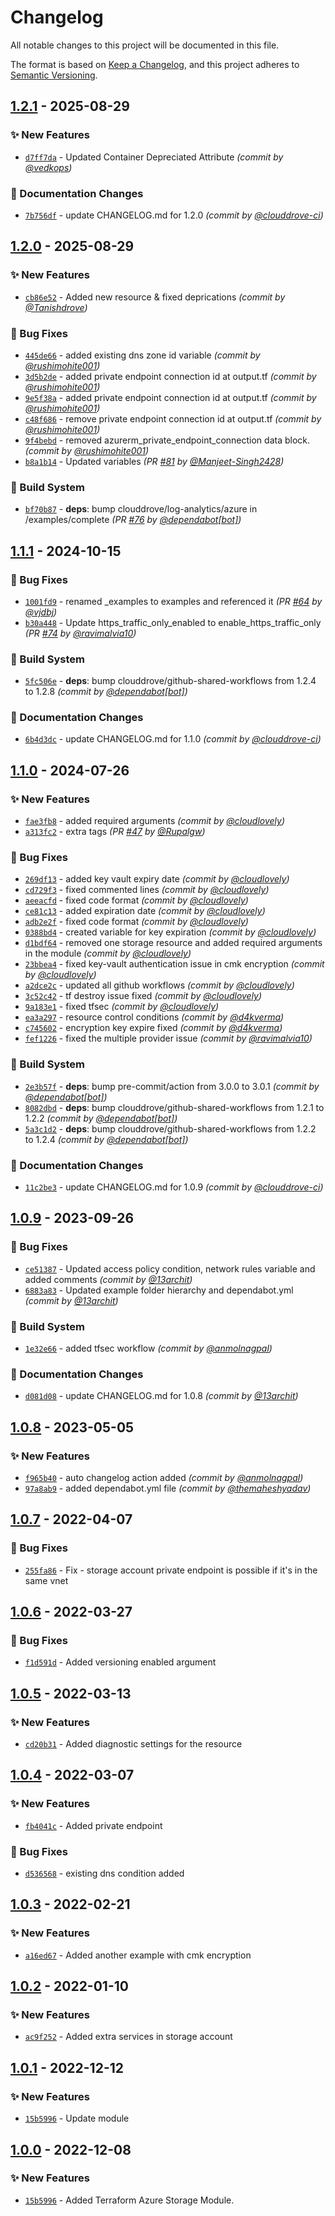 # Changelog
All notable changes to this project will be documented in this file.

The format is based on [Keep a Changelog](https://keepachangelog.com/en/1.0.0/),
and this project adheres to [Semantic Versioning](https://semver.org/spec/v2.0.0.html).

## [1.2.1] - 2025-08-29
### :sparkles: New Features
- [`d7ff7da`](https://github.com/clouddrove/terraform-azure-storage/commit/d7ff7da00f93f8791c2b775857a31e4cca0824da) - Updated Container Depreciated Attribute *(commit by [@vedkops](https://github.com/vedkops))*

### :memo: Documentation Changes
- [`7b756df`](https://github.com/clouddrove/terraform-azure-storage/commit/7b756df493219dbf9502415296b958d6d0fec6c9) - update CHANGELOG.md for 1.2.0 *(commit by [@clouddrove-ci](https://github.com/clouddrove-ci))*


## [1.2.0] - 2025-08-29
### :sparkles: New Features
- [`cb86e52`](https://github.com/clouddrove/terraform-azure-storage/commit/cb86e52bd784d01f851cada21fdce6b413acadfc) - Added new resource & fixed deprications *(commit by [@Tanishdrove](https://github.com/Tanishdrove))*

### :bug: Bug Fixes
- [`445de66`](https://github.com/clouddrove/terraform-azure-storage/commit/445de66c7411d009fffd66cd929a1e0fb3c7e0ea) - added existing dns zone id variable *(commit by [@rushimohite001](https://github.com/rushimohite001))*
- [`3d5b2de`](https://github.com/clouddrove/terraform-azure-storage/commit/3d5b2debfe349b2e5ce946f359b0e4bf9123fefd) - added private endpoint connection id at output.tf *(commit by [@rushimohite001](https://github.com/rushimohite001))*
- [`9e5f38a`](https://github.com/clouddrove/terraform-azure-storage/commit/9e5f38a066a208d9adb4508a8123d485e7941103) - added private endpoint connection id at output.tf *(commit by [@rushimohite001](https://github.com/rushimohite001))*
- [`c48f686`](https://github.com/clouddrove/terraform-azure-storage/commit/c48f68612864e3b4f73076facddff3947cad99dc) - remove private endpoint connection id at output.tf *(commit by [@rushimohite001](https://github.com/rushimohite001))*
- [`9f4bebd`](https://github.com/clouddrove/terraform-azure-storage/commit/9f4bebde358725229be7a9fa21a801bac2638128) - removed azurerm_private_endpoint_connection data block. *(commit by [@rushimohite001](https://github.com/rushimohite001))*
- [`b8a1b14`](https://github.com/clouddrove/terraform-azure-storage/commit/b8a1b140c35ee71f093e54f457766906eadee4ec) - Updated variables *(PR [#81](https://github.com/clouddrove/terraform-azure-storage/pull/81) by [@Manjeet-Singh2428](https://github.com/Manjeet-Singh2428))*

### :construction_worker: Build System
- [`bf70b87`](https://github.com/clouddrove/terraform-azure-storage/commit/bf70b8774eec43103b569d3ac03a454d53942227) - **deps**: bump clouddrove/log-analytics/azure in /examples/complete *(PR [#76](https://github.com/clouddrove/terraform-azure-storage/pull/76) by [@dependabot[bot]](https://github.com/apps/dependabot))*


## [1.1.1] - 2024-10-15
### :bug: Bug Fixes
- [`1001fd9`](https://github.com/clouddrove/terraform-azure-storage/commit/1001fd9f47d34d132c46aa1a5ace2734290f6c32) - renamed _examples to examples and referenced it *(PR [#64](https://github.com/clouddrove/terraform-azure-storage/pull/64) by [@vjdbj](https://github.com/vjdbj))*
- [`b30a448`](https://github.com/clouddrove/terraform-azure-storage/commit/b30a44844c12db433781b4490ee1e7b5efe0a857) - Update https_traffic_only_enabled to enable_https_traffic_only *(PR [#74](https://github.com/clouddrove/terraform-azure-storage/pull/74) by [@ravimalvia10](https://github.com/ravimalvia10))*

### :construction_worker: Build System
- [`5fc506e`](https://github.com/clouddrove/terraform-azure-storage/commit/5fc506e7ac1f659649df9e5fa63d349427e2a860) - **deps**: bump clouddrove/github-shared-workflows from 1.2.4 to 1.2.8 *(commit by [@dependabot[bot]](https://github.com/apps/dependabot))*

### :memo: Documentation Changes
- [`6b4d3dc`](https://github.com/clouddrove/terraform-azure-storage/commit/6b4d3dc284dd8773e9c893ba39445b01bfe6a5c2) - update CHANGELOG.md for 1.1.0 *(commit by [@clouddrove-ci](https://github.com/clouddrove-ci))*


## [1.1.0] - 2024-07-26
### :sparkles: New Features
- [`fae3fb8`](https://github.com/clouddrove/terraform-azure-storage/commit/fae3fb8b344450ac5845c7d44901fd597487176b) - added required arguments *(commit by [@cloudlovely](https://github.com/cloudlovely))*
- [`a313fc2`](https://github.com/clouddrove/terraform-azure-storage/commit/a313fc23694de965a3af9a875ae20e8bf2cc1b48) - extra tags *(PR [#47](https://github.com/clouddrove/terraform-azure-storage/pull/47) by [@Rupalgw](https://github.com/Rupalgw))*

### :bug: Bug Fixes
- [`269df13`](https://github.com/clouddrove/terraform-azure-storage/commit/269df1309b19cc6c1f75542e840ff77458a0f6b1) - added key vault expiry date *(commit by [@cloudlovely](https://github.com/cloudlovely))*
- [`cd729f3`](https://github.com/clouddrove/terraform-azure-storage/commit/cd729f3946258b60c3882393ffd807c20c954cca) - fixed commented lines *(commit by [@cloudlovely](https://github.com/cloudlovely))*
- [`aeeacfd`](https://github.com/clouddrove/terraform-azure-storage/commit/aeeacfd00a13d3e73960499ca7717183d67593c5) - fixed code format *(commit by [@cloudlovely](https://github.com/cloudlovely))*
- [`ce81c13`](https://github.com/clouddrove/terraform-azure-storage/commit/ce81c1343dbbf76097edd926af07ab08569f4d04) - added expiration date *(commit by [@cloudlovely](https://github.com/cloudlovely))*
- [`adb2e2f`](https://github.com/clouddrove/terraform-azure-storage/commit/adb2e2f2d3d5041947a12211b0253f2cfbe6e70c) - fixed code format *(commit by [@cloudlovely](https://github.com/cloudlovely))*
- [`0388bd4`](https://github.com/clouddrove/terraform-azure-storage/commit/0388bd46a70bb0595be8d81cc2c1110c3c30a998) - created variable for key expiration *(commit by [@cloudlovely](https://github.com/cloudlovely))*
- [`d1bdf64`](https://github.com/clouddrove/terraform-azure-storage/commit/d1bdf6434f3ac7356e50a55ded790e340d8e6b36) - removed one storage resource and added required arguments in the module *(commit by [@cloudlovely](https://github.com/cloudlovely))*
- [`23bbea4`](https://github.com/clouddrove/terraform-azure-storage/commit/23bbea420efc42ba8e63194586b0951bc3a08dbf) - fixed key-vault authentication issue in cmk encryption *(commit by [@cloudlovely](https://github.com/cloudlovely))*
- [`a2dce2c`](https://github.com/clouddrove/terraform-azure-storage/commit/a2dce2c3b9026e8c81ba893f2681c299afd826b1) - updated all github workflows *(commit by [@cloudlovely](https://github.com/cloudlovely))*
- [`3c52c42`](https://github.com/clouddrove/terraform-azure-storage/commit/3c52c42069f3edae030966d5a32a61f0ed23c6e4) - tf destroy issue fixed *(commit by [@cloudlovely](https://github.com/cloudlovely))*
- [`9a183e1`](https://github.com/clouddrove/terraform-azure-storage/commit/9a183e1ae2c3997d4028464064445a1a0633c3a7) - fixed tfsec *(commit by [@cloudlovely](https://github.com/cloudlovely))*
- [`ea3a297`](https://github.com/clouddrove/terraform-azure-storage/commit/ea3a2970b5618a2cc132dbe670910171fe902550) - resource control conditions *(commit by [@d4kverma](https://github.com/d4kverma))*
- [`c745602`](https://github.com/clouddrove/terraform-azure-storage/commit/c7456023c06429d4323d1f8d9416848cad8be859) - encryption key expire fixed *(commit by [@d4kverma](https://github.com/d4kverma))*
- [`fef1226`](https://github.com/clouddrove/terraform-azure-storage/commit/fef1226f312d4747f772ba7883d06434e1d2fa77) - fixed the multiple provider issue *(commit by [@ravimalvia10](https://github.com/ravimalvia10))*

### :construction_worker: Build System
- [`2e3b57f`](https://github.com/clouddrove/terraform-azure-storage/commit/2e3b57f604edfbf4b677a1bdea9167610b4da789) - **deps**: bump pre-commit/action from 3.0.0 to 3.0.1 *(commit by [@dependabot[bot]](https://github.com/apps/dependabot))*
- [`8082dbd`](https://github.com/clouddrove/terraform-azure-storage/commit/8082dbd1950160572bec3aae7db0c180e7122b62) - **deps**: bump clouddrove/github-shared-workflows from 1.2.1 to 1.2.2 *(commit by [@dependabot[bot]](https://github.com/apps/dependabot))*
- [`5a3c1d2`](https://github.com/clouddrove/terraform-azure-storage/commit/5a3c1d2dfa66c7bf5d997f19985fa4b663d44cb1) - **deps**: bump clouddrove/github-shared-workflows from 1.2.2 to 1.2.4 *(commit by [@dependabot[bot]](https://github.com/apps/dependabot))*

### :memo: Documentation Changes
- [`11c2be3`](https://github.com/clouddrove/terraform-azure-storage/commit/11c2be3b397a1ab4ab5a33cbf3f49002b04f592a) - update CHANGELOG.md for 1.0.9 *(commit by [@clouddrove-ci](https://github.com/clouddrove-ci))*


## [1.0.9] - 2023-09-26
### :bug: Bug Fixes
- [`ce51387`](https://github.com/clouddrove/terraform-azure-storage/commit/ce51387b147571079f5a97657f0997037a81b347) - Updated access policy condition, network rules variable and added comments *(commit by [@13archit](https://github.com/13archit))*
- [`6883a83`](https://github.com/clouddrove/terraform-azure-storage/commit/6883a83b295a542f6534fc6baf6136107844bc8a) - Updated example folder hierarchy and dependabot.yml *(commit by [@13archit](https://github.com/13archit))*

### :construction_worker: Build System
- [`1e32e66`](https://github.com/clouddrove/terraform-azure-storage/commit/1e32e66616e035c5ee6247ff683849de5e07249f) - added tfsec workflow *(commit by [@anmolnagpal](https://github.com/anmolnagpal))*

### :memo: Documentation Changes
- [`d081d08`](https://github.com/clouddrove/terraform-azure-storage/commit/d081d08a902edc43dd8582bb698e6736145774c0) - update CHANGELOG.md for 1.0.8 *(commit by [@13archit](https://github.com/13archit))*


## [1.0.8] - 2023-05-05
### :sparkles: New Features
- [`f965b40`](https://github.com/clouddrove/terraform-azure-storage/commit/f965b404036b400bdfaa9fec3227bf022086d6c3) - auto changelog action added *(commit by [@anmolnagpal](https://github.com/anmolnagpal))*
- [`97a8ab9`](https://github.com/clouddrove/terraform-azure-storage/commit/97a8ab9e74c9141955aa03c803ed4065f403c082) - added dependabot.yml file *(commit by [@themaheshyadav](https://github.com/themaheshyadav))*


## [1.0.7] - 2022-04-07
### :bug: Bug Fixes
- [`255fa86`](https://github.com/clouddrove/terraform-azure-storage/commit/255fa8601d76d549b104c9faa83e8b959a500add) - Fix - storage account private endpoint is possible if it's in the same vnet

## [1.0.6] - 2022-03-27
### :bug: Bug Fixes
- [`f1d591d`](https://github.com/clouddrove/terraform-azure-storage/commit/f1d591d76b4f143640e38eb25210296066135da7) - Added versioning enabled argument

## [1.0.5] - 2022-03-13
### :sparkles: New Features
- [`cd20b31`](https://github.com/clouddrove/terraform-azure-storage/commit/cd20b317695af567b6d9012d80d77d307bbf88a2) - Added diagnostic settings for the resource

## [1.0.4] - 2022-03-07
### :sparkles: New Features
- [`fb4041c`](https://github.com/clouddrove/terraform-azure-storage/commit/fb4041c59f05f278bf7ae4d7393604ec9d335b06) - Added private endpoint
### :bug: Bug Fixes
- [`d536568`](https://github.com/clouddrove/terraform-azure-storage/commit/d536568338ed0013a999243a750ed4764c2eb37e) - existing dns condition added

## [1.0.3] - 2022-02-21
### :sparkles: New Features
- [`a16ed67`](https://github.com/clouddrove/terraform-azure-storage/commit/a16ed67f18fcfb88bd62195d1c9c4b39ca0cac4b) - Added another example with cmk encryption

## [1.0.2] - 2022-01-10
### :sparkles: New Features
- [`ac9f252`](https://github.com/clouddrove/terraform-azure-storage/commit/ac9f252e4e17bce63c1fd78c5f24a3ed3e6a02cb) - Added extra services in storage account

## [1.0.1] - 2022-12-12
### :sparkles: New Features
- [`15b5996`](https://github.com/clouddrove/terraform-azure-storage/commit/15b5996c4884bf144be66c405e0c016de3f8b26e) - Update module

## [1.0.0] - 2022-12-08
### :sparkles: New Features
- [`15b5996`](https://github.com/clouddrove/terraform-azure-storage/commit/15b5996c4884bf144be66c405e0c016de3f8b26e) - Added Terraform Azure Storage Module.



[1.0.0]: https://github.com/clouddrove/terraform-azure-storage/compare/1.0.0...master
[1.0.1]: https://github.com/clouddrove/terraform-azure-storage/compare/1.0.0...1.0.1
[1.0.2]: https://github.com/clouddrove/terraform-azure-storage/compare/1.0.1...1.0.2
[1.0.3]: https://github.com/clouddrove/terraform-azure-storage/compare/1.0.2...1.0.3
[1.0.4]: https://github.com/clouddrove/terraform-azure-storage/compare/1.0.3...1.0.4
[1.0.5]: https://github.com/clouddrove/terraform-azure-storage/compare/1.0.4...1.0.5
[1.0.6]: https://github.com/clouddrove/terraform-azure-storage/compare/1.0.5...1.0.6
[1.0.7]: https://github.com/clouddrove/terraform-azure-storage/compare/1.0.5...1.0.6

[1.0.8]: https://github.com/clouddrove/terraform-azure-storage/compare/1.0.7...1.0.8
[1.0.9]: https://github.com/clouddrove/terraform-azure-storage/compare/1.0.8...1.0.9
[1.1.0]: https://github.com/clouddrove/terraform-azure-storage/compare/1.0.9...1.1.0
[1.1.1]: https://github.com/clouddrove/terraform-azure-storage/compare/1.1.0...1.1.1
[1.2.0]: https://github.com/clouddrove/terraform-azure-storage/compare/1.1.1...1.2.0
[1.2.1]: https://github.com/clouddrove/terraform-azure-storage/compare/1.2.0...1.2.1
